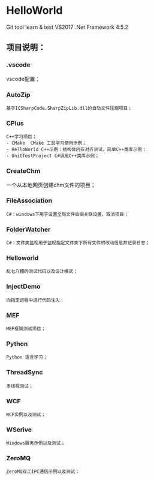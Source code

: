 # HelloWorld
Git tool learn & test
VS2017
.Net Framework 4.5.2
## 项目说明：

### .vscode
vscode配置；
### AutoZip
    基于ICSharpCode.SharpZipLib.dll的自动文件压缩项目；
### CPlus
    C++学习项目；
    - CMake  CMake 工具学习使用示例；
    - HelloWorld C++示例：结构体内存对齐测试，简单C++类库示例；
    - UnitTestProject C#调用C++类库示例；
### CreateChm
一个从本地网页创建chm文件的项目；
### FileAssociation
    C#：windows下用于设置全局文件后缀关联设置、取消项目；
### FolderWatcher
    C#：文件夹监视用于监视指定文件夹下所有文件的改动信息并记录日志；
### Helloworld
    乱七八糟的测试代码以及设计模式；
### InjectDemo
    向指定进程中进行代码注入；    
### MEF
    MEF框架测试项目；
### Python
    Python 语言学习；
### ThreadSync
    多线程测试；
### WCF
    WCF实例以及测试；
### WSerive
    Windows服务示例以及测试；
### ZeroMQ
    ZeroMQ双工IPC通信示例以及测试；



